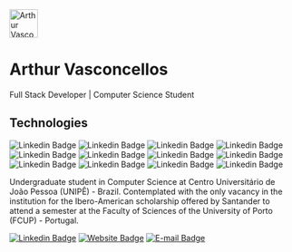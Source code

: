 <img src="https://arthurvasconcellos.com/img/av-logo.png" alt="Arthur Vasconcellos Website" width="50"/>

# Arthur Vasconcellos 
<subhead>Full Stack Developer | Computer Science Student</subhead>

## Technologies 
![Linkedin Badge](https://img.shields.io/badge/Ubuntu-E95420?style=for-the-badge&logo=ubuntu&logoColor=white)
![Linkedin Badge](https://img.shields.io/badge/JavaScript-F7DF1E?style=for-the-badge&logo=javascript&logoColor=black)
![Linkedin Badge](https://img.shields.io/badge/MongoDB-4EA94B?style=for-the-badge&logo=mongodb&logoColor=white)
![Linkedin Badge](https://img.shields.io/badge/Express.js-404D59?style=for-the-badge)
![Linkedin Badge](https://img.shields.io/badge/React-20232A?style=for-the-badge&logo=react&logoColor=61DAFB)
![Linkedin Badge](https://img.shields.io/badge/Node.js-43853D?style=for-the-badge&logo=node.js&logoColor=white)
![Linkedin Badge](https://img.shields.io/badge/MySQL-00000F?style=for-the-badge&logo=mysql&logoColor=white)
![Linkedin Badge](https://img.shields.io/badge/HTML5-E34F26?style=for-the-badge&logo=html5&logoColor=white)
![Linkedin Badge](https://img.shields.io/badge/CSS3-1572B6?style=for-the-badge&logo=css3&logoColor=white)
![Linkedin Badge](https://img.shields.io/badge/Bootstrap-563D7C?style=for-the-badge&logo=bootstrap&logoColor=white)
![Linkedin Badge](https://img.shields.io/badge/jQuery-0769AD?style=for-the-badge&logo=jquery&logoColor=white)
![Linkedin Badge](https://img.shields.io/badge/Sass-CC6699?style=for-the-badge&logo=sass&logoColor=white)

<p>Undergraduate student in Computer Science at Centro Universitário de João Pessoa (UNIPÊ) - Brazil.
Contemplated with the only vacancy in the institution for the Ibero-American scholarship offered by Santander to attend a semester at the Faculty of Sciences of the University of Porto (FCUP) - Portugal.</p>

[![Linkedin Badge](https://img.shields.io/badge/-Arthur%20Vasconcellos-0077B5?style=flat-square&logo=Linkedin&logoColor=white&link=https://www.linkedin.com/in/arthursvpb/)](https://www.linkedin.com/in/arthursvpb/)
[![Website Badge](https://img.shields.io/badge/-https://arthurvasconcellos.com-1f4037?style=flat-square&logo=xxxxxxx&logoColor=white&link=https://arthurvasconcellos.com/)](https://arthurvasconcellos.com/)
[![E-mail Badge](https://img.shields.io/badge/-contato@arthurvasconcellos.com-D44638?style=flat-square&logo=Gmail&logoColor=white&link=mailto:contato@arthurvasconcellos.com)](mailto:contato@arthurvasconcellos.com)
